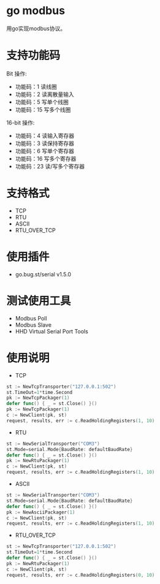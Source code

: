 # go modbus

用go实现modbus协议。

# 支持功能码

Bit 操作:

- 功能码：1 读线圈
- 功能码：2 读离散量输入
- 功能码：5 写单个线圈
- 功能码：15 写多个线圈

16-bit 操作:

- 功能码：4 读输入寄存器
- 功能码：3 读保持寄存器
- 功能码：6 写单个寄存器
- 功能码：16 写多个寄存器
- 功能码：23 读/写多个寄存器

# 支持格式

- TCP
- RTU
- ASCII
- RTU_OVER_TCP

# 使用插件

- go.bug.st/serial v1.5.0

# 测试使用工具

- Modbus Poll
- Modbus Slave
- HHD Virtual Serial Port Tools

# 使用说明
- TCP
```go
st := NewTcpTransporter("127.0.0.1:502")
st.TimeOut=1*time.Second
pk := NewTcpPackager(1)
defer func() { _ = st.Close() }()
pk := NewTcpPackager(1)
c := NewClient(pk, st)
request, results, err := c.ReadHoldingRegisters(1, 10)
```
- RTU
```go
st := NewSerialTransporter("COM3")
st.Mode=serial.Mode{BaudRate: defaultBaudRate}
defer func() { _ = st.Close() }()
pk := NewRtuPackager(1)
c := NewClient(pk, st)
request, results, err := c.ReadHoldingRegisters(1, 10)
```
- ASCII
```go
st := NewSerialTransporter("COM3")
st.Mode=serial.Mode{BaudRate: defaultBaudRate}
defer func() { _ = st.Close() }()
pk := NewAsciiPackager(1)
c := NewClient(pk, st)
request, results, err := c.ReadHoldingRegisters(1, 10)
```
- RTU_OVER_TCP
```go
st := NewTcpTransporter("127.0.0.1:502")
st.TimeOut=1*time.Second
defer func() { _ = st.Close() }()
pk := NewRtuPackager(1)
c := NewClient(pk, st)
request, results, err := c.ReadHoldingRegisters(0, 10)
```

